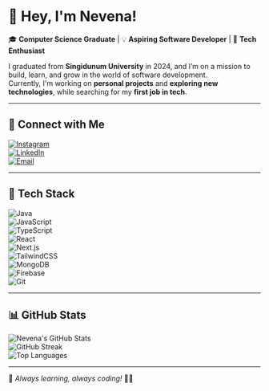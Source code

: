 # 💖 Hey, I'm Nevena!  

🎓 **Computer Science Graduate** | 💡 **Aspiring Software Developer** | 🚀 **Tech Enthusiast**  

I graduated from **Singidunum University** in 2024, and I’m on a mission to build, learn, and grow in the world of software development.  
Currently, I'm working on **personal projects** and **exploring new technologies**, while searching for my **first job in tech**.  

---

## 🌸 Connect with Me  
[![Instagram](https://img.shields.io/badge/-Instagram-ff69b4?logo=instagram&logoColor=white)](https://instagram.com/nevenamitic__)  
[![LinkedIn](https://img.shields.io/badge/-LinkedIn-8a2be2?logo=linkedin&logoColor=white)](https://www.linkedin.com/in/nevena-mitic-0733a7191/)  
[![Email](https://img.shields.io/badge/-Email-f06292?logo=gmail&logoColor=white)](mailto:nevenamitic886@gmail.com)  

---

## 🎨 Tech Stack  
![Java](https://img.shields.io/badge/-Java-f06292?style=for-the-badge&logo=openjdk&logoColor=white)  
![JavaScript](https://img.shields.io/badge/-JavaScript-ff69b4?style=for-the-badge&logo=javascript&logoColor=white)  
![TypeScript](https://img.shields.io/badge/-TypeScript-8a2be2?style=for-the-badge&logo=typescript&logoColor=white)  
![React](https://img.shields.io/badge/-React-db7093?style=for-the-badge&logo=react&logoColor=white)  
![Next.js](https://img.shields.io/badge/-Next.js-ff66b2?style=for-the-badge&logo=next.js&logoColor=white)  
![TailwindCSS](https://img.shields.io/badge/-TailwindCSS-8a2be2?style=for-the-badge&logo=tailwind-css&logoColor=white)  
![MongoDB](https://img.shields.io/badge/-MongoDB-f06292?style=for-the-badge&logo=mongodb&logoColor=white)  
![Firebase](https://img.shields.io/badge/-Firebase-ff69b4?style=for-the-badge&logo=firebase&logoColor=white)  
![Git](https://img.shields.io/badge/-Git-8a2be2?style=for-the-badge&logo=git&logoColor=white)  

---

## 📊 GitHub Stats  
![Nevena's GitHub Stats](https://github-readme-stats.vercel.app/api?username=NevenaMitic&theme=radical&hide_border=false&include_all_commits=false&count_private=false)  
![GitHub Streak](https://github-readme-streak-stats.herokuapp.com/?user=NevenaMitic&theme=radical&hide_border=false)  
![Top Languages](https://github-readme-stats.vercel.app/api/top-langs/?username=NevenaMitic&theme=radical&hide_border=false&layout=compact)  

---

🌟 *Always learning, always coding!* 💜✨
